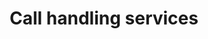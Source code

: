 ---
title: "Call handling services"
alt: "Call handling"
description: "Call handling"
category: "business-services"
subcategory: "call-handling"
task: "call-handling"
image: "/commercial-cleaning/airbnb-rental-cleaning.png"
ogImage: "/commercial-cleaning/airbnb-rental-cleaning.png"
colour: "gray"
pathtxt: "Call handling"
published: true
---